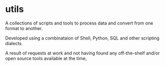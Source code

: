 # utils

A collections of scripts and tools to process data and convert from one format to another. 

Developed using a combinataion of Shell, Python, SQL and other scripting dialects. 

A result of requests at work and not having found any off-the-shelf and/or open source tools available at the time,

